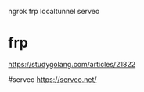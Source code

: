 ngrok frp   localtunnel serveo


# frp
https://studygolang.com/articles/21822

#serveo
https://serveo.net/
